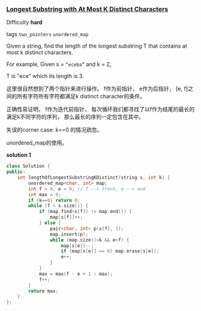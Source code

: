 ### [Longest Substring with At Most K Distinct Characters](https://leetcode.com/problems/longest-substring-with-at-most-k-distinct-characters)

Difficulty **hard**

tags `two_pointers` `unordered_map`

Given a string, find the length of the longest substring T that contains at most k distinct characters.

For example, Given s = `“eceba”` and k = 2,

T is "ece" which its length is 3.

这里很自然想到了两个指针来进行操作。 f作为前指针， e作为后指针， [e, f]之间的所有字符所有字符都满足k distinct character的条件。

正确性易证明， f作为迭代前指针， 每次循环我们都寻找了以f作为结尾的最长的满足k不同字符的序列， 那么最长的序列一定包含在其中。

失误的corner case: k==0 的情况疏忽。

unordered_map的使用。 

**solution 1**

```c++
class Solution {
public:
    int lengthOfLongestSubstringKDistinct(string s, int k) {
        unordered_map<char, int> map;
        int f = 0, e = 0; // f --> front, e --> end
        int max = 0;
        if (k==0) return 0;
        while (f < s.size()) {
            if (map.find(s[f]) != map.end()) {
                map[s[f]]++;
            } else {
                pair<char, int> p(s[f], 1);
                map.insert(p);
                while (map.size()>k && e<f) {
                    map[s[e]]--;
                    if (map[s[e]] == 0) map.erase(s[e]);
                    e++;
                }
            }
            max = max(f - e + 1 : max);
            f++;
        }
        return max;
    }
};
```
